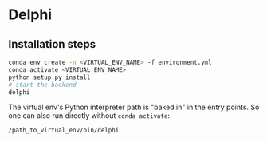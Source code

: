 # Delphi

## Installation steps

```bash
conda env create -n <VIRTUAL_ENV_NAME> -f environment.yml
conda activate <VIRTUAL_ENV_NAME>
python setup.py install
# start the backend
delphi
```

The virtual env's Python interpreter path is "baked in" in the entry points. So one can also run directly without `conda activate`:
```bash
/path_to_virtual_env/bin/delphi
```